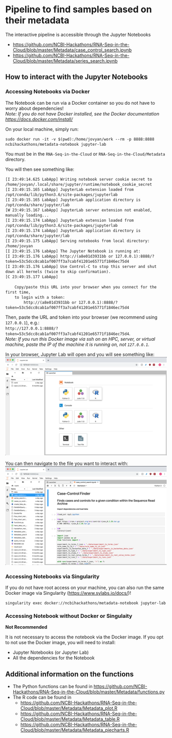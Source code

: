 # Pipeline to find samples based on their metadata

The interactive pipeline is accessible through the Jupyter Notebooks 
- https://github.com/NCBI-Hackathons/RNA-Seq-in-the-Cloud/blob/master/Metadata/case_control_search.ipynb
- https://github.com/NCBI-Hackathons/RNA-Seq-in-the-Cloud/blob/master/Metadata/series_search.ipynb

## How to interact with the Jupyter Notebooks

### Accessing Notebooks via Docker
The Notebook can be run via a Docker container so you do not have to worry about dependencies!  
*Note: If you do not have Docker installed, see the Docker documentation 
https://docs.docker.com/install/*  

On your local machine, simply run:
```
sudo docker run -it -v $(pwd):/home/jovyan/work --rm -p 8888:8888 ncbihackathons/metadata-notebook jupyter-lab
```
You must be in the `RNA-Seq-in-the-Cloud` or `RNA-Seq-in-the-Cloud/Metadata` directory.

You will then see something like:
```
[I 23:49:14.625 LabApp] Writing notebook server cookie secret to /home/jovyan/.local/share/jupyter/runtime/notebook_cookie_secret
[I 23:49:15.165 LabApp] JupyterLab extension loaded from /opt/conda/lib/python3.6/site-packages/jupyterlab
[I 23:49:15.165 LabApp] JupyterLab application directory is /opt/conda/share/jupyter/lab
[W 23:49:15.167 LabApp] JupyterLab server extension not enabled, manually loading...
[I 23:49:15.174 LabApp] JupyterLab extension loaded from /opt/conda/lib/python3.6/site-packages/jupyterlab
[I 23:49:15.174 LabApp] JupyterLab application directory is /opt/conda/share/jupyter/lab
[I 23:49:15.175 LabApp] Serving notebooks from local directory: /home/jovyan
[I 23:49:15.176 LabApp] The Jupyter Notebook is running at:
[I 23:49:15.176 LabApp] http://(a8e01d3931bb or 127.0.0.1):8888/?token=53c5dcc8cab1af007ff3a7cabf41201e65771f1846ec75d4
[I 23:49:15.176 LabApp] Use Control-C to stop this server and shut down all kernels (twice to skip confirmation).
[C 23:49:15.177 LabApp]

    Copy/paste this URL into your browser when you connect for the first time,
    to login with a token:
        http://(a8e01d3931bb or 127.0.0.1):8888/?token=53c5dcc8cab1af007ff3a7cabf41201e65771f1846ec75d4
```
Then, paste the URL and token into your browser (we recommend using `127.0.0.1`), e.g.:  
`http://127.0.0.1:8888/?token=53c5dcc8cab1af007ff3a7cabf41201e65771f1846ec75d4`.  
*Note: If you run this Docker image via ssh on an HPC, server, or virtual machine, paste the IP of the machine it is running on, not `127.0.0.1`.*

In your browser, Jupyter Lab will open and you will see something like:  
![alt text](jupyterlab-home.png)


You can then navigate to the file you want to interact with:  
![alt text](jupyterlab-notebook.png)

### Accessing Notebooks via Singularity
If you do not have root access on your machine, you can also run the same Docker image via Singularity (https://www.sylabs.io/docs/)!
```
singularity exec docker://ncbihackathons/metadata-notebook jupyter-lab
```

### Accessing Notebook without Docker or Singulaity
__Not Recommended__

It is not necessary to access the notebook via the Docker image.
If you opt to not use the Docker image, you will need to install:
- Jupyter Notebooks (or Jupyter Lab)
- All the dependencies for the Notebook

## Additional information on the functions
- The Python functions can be found in https://github.com/NCBI-Hackathons/RNA-Seq-in-the-Cloud/blob/master/Metadata/functions.py
- The R code can be found in 
  - https://github.com/NCBI-Hackathons/RNA-Seq-in-the-Cloud/blob/master/Metadata/Metadata_plot.R
  - https://github.com/NCBI-Hackathons/RNA-Seq-in-the-Cloud/blob/master/Metadata/Metadata_table.R
  - https://github.com/NCBI-Hackathons/RNA-Seq-in-the-Cloud/blob/master/Metadata/Metadata_piecharts.R

